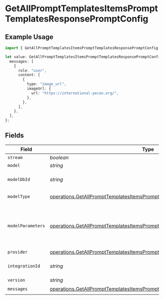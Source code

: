 # GetAllPromptTemplatesItemsPromptTemplatesResponsePromptConfig

## Example Usage

```typescript
import { GetAllPromptTemplatesItemsPromptTemplatesResponsePromptConfig } from "orq-poc-typescript-multi-env-version/models/operations";

let value: GetAllPromptTemplatesItemsPromptTemplatesResponsePromptConfig = {
  messages: [
    {
      role: "user",
      content: [
        {
          type: "image_url",
          imageUrl: {
            url: "https://international-pecan.org/",
          },
        },
      ],
    },
  ],
};
```

## Fields

| Field                                                                                                                                                                      | Type                                                                                                                                                                       | Required                                                                                                                                                                   | Description                                                                                                                                                                |
| -------------------------------------------------------------------------------------------------------------------------------------------------------------------------- | -------------------------------------------------------------------------------------------------------------------------------------------------------------------------- | -------------------------------------------------------------------------------------------------------------------------------------------------------------------------- | -------------------------------------------------------------------------------------------------------------------------------------------------------------------------- |
| `stream`                                                                                                                                                                   | *boolean*                                                                                                                                                                  | :heavy_minus_sign:                                                                                                                                                         | N/A                                                                                                                                                                        |
| `model`                                                                                                                                                                    | *string*                                                                                                                                                                   | :heavy_minus_sign:                                                                                                                                                         | N/A                                                                                                                                                                        |
| `modelDbId`                                                                                                                                                                | *string*                                                                                                                                                                   | :heavy_minus_sign:                                                                                                                                                         | The id of the resource                                                                                                                                                     |
| `modelType`                                                                                                                                                                | [operations.GetAllPromptTemplatesItemsPromptTemplatesResponseModelType](../../models/operations/getallprompttemplatesitemsprompttemplatesresponsemodeltype.md)             | :heavy_minus_sign:                                                                                                                                                         | The type of the model                                                                                                                                                      |
| `modelParameters`                                                                                                                                                          | [operations.GetAllPromptTemplatesItemsPromptTemplatesResponseModelParameters](../../models/operations/getallprompttemplatesitemsprompttemplatesresponsemodelparameters.md) | :heavy_minus_sign:                                                                                                                                                         | Model Parameters: Not all parameters apply to every model                                                                                                                  |
| `provider`                                                                                                                                                                 | [operations.GetAllPromptTemplatesItemsPromptTemplatesResponseProvider](../../models/operations/getallprompttemplatesitemsprompttemplatesresponseprovider.md)               | :heavy_minus_sign:                                                                                                                                                         | N/A                                                                                                                                                                        |
| `integrationId`                                                                                                                                                            | *string*                                                                                                                                                                   | :heavy_minus_sign:                                                                                                                                                         | The id of the resource                                                                                                                                                     |
| `version`                                                                                                                                                                  | *string*                                                                                                                                                                   | :heavy_minus_sign:                                                                                                                                                         | N/A                                                                                                                                                                        |
| `messages`                                                                                                                                                                 | [operations.GetAllPromptTemplatesItemsPromptTemplatesResponseMessages](../../models/operations/getallprompttemplatesitemsprompttemplatesresponsemessages.md)[]             | :heavy_check_mark:                                                                                                                                                         | N/A                                                                                                                                                                        |